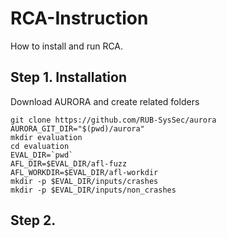 # RCA-Instruction
How to install and run RCA.

## Step 1. Installation

Download AURORA and create related folders
```
git clone https://github.com/RUB-SysSec/aurora
AURORA_GIT_DIR="$(pwd)/aurora"
mkdir evaluation
cd evaluation
EVAL_DIR=`pwd`
AFL_DIR=$EVAL_DIR/afl-fuzz
AFL_WORKDIR=$EVAL_DIR/afl-workdir
mkdir -p $EVAL_DIR/inputs/crashes
mkdir -p $EVAL_DIR/inputs/non_crashes
```

## Step 2.


